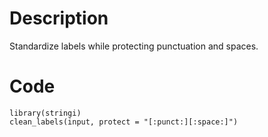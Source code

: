 # Description
Standardize labels while protecting punctuation and spaces.

# Code
```
library(stringi)
clean_labels(input, protect = "[:punct:][:space:]")

```